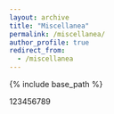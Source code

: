 ```yaml
---
layout: archive
title: "Miscellanea"
permalink: /miscellanea/
author_profile: true
redirect_from:
  - /miscellanea
---
```


{% include base_path %}

123456789

